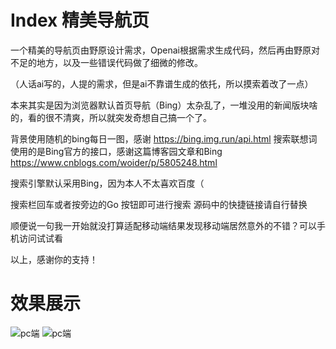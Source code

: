 # Index 精美导航页
一个精美的导航页由野原设计需求，Openai根据需求生成代码，然后再由野原对不足的地方，以及一些错误代码做了细微的修改。

（人话ai写的，人提的需求，但是ai不靠谱生成的依托，所以摸索着改了一点）

本来其实是因为浏览器默认首页导航（Bing）太杂乱了，一堆没用的新闻版块啥的，看的很不清爽，所以就突发奇想自己搞一个了。

背景使用随机的bing每日一图，感谢 https://bing.img.run/api.html  搜索联想词使用的是Bing官方的接口，感谢这篇博客园文章和Bing https://www.cnblogs.com/woider/p/5805248.html

搜索引擎默认采用Bing，因为本人不太喜欢百度（

搜索栏回车或者按旁边的Go 按钮即可进行搜索 源码中的快捷链接请自行替换

顺便说一句我一开始就没打算适配移动端结果发现移动端居然意外的不错？可以手机访问试试看

以上，感谢你的支持！

# 效果展示
![pc端](https://raw.githubusercontent.com/yeyuan520/Index/refs/heads/main/demo/demo1.png "pc端效果图")
![pc端](https://raw.githubusercontent.com/yeyuan520/Index/refs/heads/main/demo/demo2.png "pc端搜索联想词效果图")
